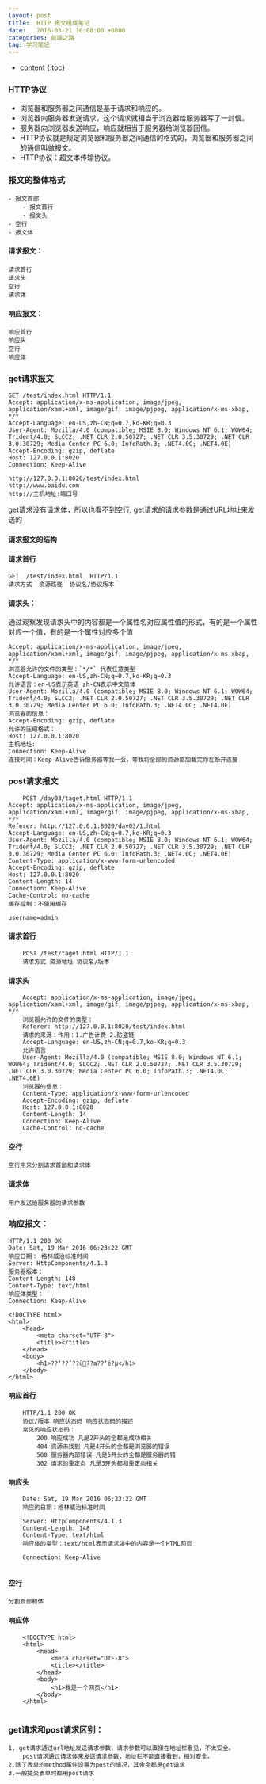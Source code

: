 ```yaml
---
layout: post
title:  HTTP 报文组成笔记
date:   2016-03-21 10:08:00 +0800
categories: 前端之路
tag: 学习笔记
---
```


* content
{:toc}



### HTTP协议

- 浏览器和服务器之间通信是基于请求和响应的。
- 浏览器向服务器发送请求，这个请求就相当于浏览器给服务器写了一封信。
- 服务器向浏览器发送响应，响应就相当于服务器给浏览器回信。
- HTTP协议就是规定浏览器和服务器之间通信的格式的，浏览器和服务器之间的通信叫做报文。
- HTTP协议：超文本传输协议。

### 报文的整体格式

```
- 报文首部
	- 报文首行
	- 报文头
- 空行
- 报文体
```

#### 请求报文：

```
请求首行
请求头
空行
请求体
```
#### 响应报文：

```
响应首行
响应头
空行
响应体
```

### get请求报文	
	
```	
GET /test/index.html HTTP/1.1
Accept: application/x-ms-application, image/jpeg, application/xaml+xml, image/gif, image/pjpeg, application/x-ms-xbap, */*
Accept-Language: en-US,zh-CN;q=0.7,ko-KR;q=0.3
User-Agent: Mozilla/4.0 (compatible; MSIE 8.0; Windows NT 6.1; WOW64; Trident/4.0; SLCC2; .NET CLR 2.0.50727; .NET CLR 3.5.30729; .NET CLR 3.0.30729; Media Center PC 6.0; InfoPath.3; .NET4.0C; .NET4.0E)
Accept-Encoding: gzip, deflate
Host: 127.0.0.1:8020
Connection: Keep-Alive
```

```
http://127.0.0.1:8020/test/index.html
http://www.baidu.com
http://主机地址:端口号
```


get请求没有请求体，所以也看不到空行, get请求的请求参数是通过URL地址来发送的

#### 请求报文的结构


#### 请求首行

```
GET  /test/index.html  HTTP/1.1
请求方式  资源路径  协议名/协议版本
```

#### 请求头：

通过观察发现请求头中的内容都是一个属性名对应属性值的形式，有的是一个属性对应一个值，有的是一个属性对应多个值
		
```
Accept: application/x-ms-application, image/jpeg, application/xaml+xml, image/gif, image/pjpeg, application/x-ms-xbap, */*
浏览器允许的文件的类型：`*/*` 代表任意类型
Accept-Language: en-US,zh-CN;q=0.7,ko-KR;q=0.3
允许语言：en-US表示英语 zh-CN表示中文简体
User-Agent: Mozilla/4.0 (compatible; MSIE 8.0; Windows NT 6.1; WOW64; Trident/4.0; SLCC2; .NET CLR 2.0.50727; .NET CLR 3.5.30729; .NET CLR 3.0.30729; Media Center PC 6.0; InfoPath.3; .NET4.0C; .NET4.0E)
浏览器的信息：
Accept-Encoding: gzip, deflate
允许的压缩格式：
Host: 127.0.0.1:8020
主机地址: 
Connection: Keep-Alive
连接时间：Keep-Alive告诉服务器等我一会，等我将全部的资源都加载完你在断开连接
```
	
### post请求报文
	
```
	POST /day03/taget.html HTTP/1.1
Accept: application/x-ms-application, image/jpeg, application/xaml+xml, image/gif, image/pjpeg, application/x-ms-xbap, */*
Referer: http://127.0.0.1:8020/day03/1.html
Accept-Language: en-US,zh-CN;q=0.7,ko-KR;q=0.3
User-Agent: Mozilla/4.0 (compatible; MSIE 8.0; Windows NT 6.1; WOW64; Trident/4.0; SLCC2; .NET CLR 2.0.50727; .NET CLR 3.5.30729; .NET CLR 3.0.30729; Media Center PC 6.0; InfoPath.3; .NET4.0C; .NET4.0E)
Content-Type: application/x-www-form-urlencoded
Accept-Encoding: gzip, deflate
Host: 127.0.0.1:8020
Content-Length: 14
Connection: Keep-Alive
Cache-Control: no-cache
缓存控制：不使用缓存

username=admin

```

#### 请求首行

```
	POST /test/taget.html HTTP/1.1
	请求方式 资源地址 协议名/版本
```
	
#### 请求头

```
	Accept: application/x-ms-application, image/jpeg, application/xaml+xml, image/gif, image/pjpeg, application/x-ms-xbap, */*
	浏览器允许的文件的类型：
	Referer: http://127.0.0.1:8020/test/index.html
	请求的来源：作用：1.广告计费 2.防盗链
	Accept-Language: en-US,zh-CN;q=0.7,ko-KR;q=0.3
	允许语言
	User-Agent: Mozilla/4.0 (compatible; MSIE 8.0; Windows NT 6.1; WOW64; Trident/4.0; SLCC2; .NET CLR 2.0.50727; .NET CLR 3.5.30729; .NET CLR 3.0.30729; Media Center PC 6.0; InfoPath.3; .NET4.0C; .NET4.0E)
	浏览器的信息：
	Content-Type: application/x-www-form-urlencoded
	Accept-Encoding: gzip, deflate
	Host: 127.0.0.1:8020
	Content-Length: 14
	Connection: Keep-Alive
	Cache-Control: no-cache

```
#### 空行

    空行用来分割请求首部和请求体
	
#### 请求体

    用户发送给服务器的请求参数

	
### 响应报文：
	
```
HTTP/1.1 200 OK
Date: Sat, 19 Mar 2016 06:23:22 GMT
响应日期： 格林威治标准时间
Server: HttpComponents/4.1.3
服务器版本：
Content-Length: 148
Content-Type: text/html
响应体类型：
Connection: Keep-Alive

<!DOCTYPE html>
<html>
	<head>
		<meta charset="UTF-8">
		<title></title>
	</head>
	<body>
		<h1>??‘??ˉ??ü??a??‘é?μ</h1>
	</body>
</html>
```


	

#### 响应首行

```
	HTTP/1.1 200 OK
	协议/版本 响应状态码 响应状态码的描述
	常见的响应状态码：
		200 响应成功 凡是2开头的全都是成功相关
		404 资源未找到 凡是4开头的全都是浏览器的错误
		500 服务器内部错误 凡是5开头的全都是服务器的错
		302 请求的重定向 凡是3开头都和重定向相关
```
	
#### 响应头

```
	Date: Sat, 19 Mar 2016 06:23:22 GMT
	响应的日期：格林威治标准时间
	
	Server: HttpComponents/4.1.3
	Content-Length: 148
	Content-Type: text/html
	响应体的类型：text/html表示请求体中的内容是一个HTML网页
	
	Connection: Keep-Alive
	
```

#### 空行

	分割首部和体
	
#### 响应体

```
	<!DOCTYPE html>
	<html>
		<head>
			<meta charset="UTF-8">
			<title></title>
		</head>
		<body>
			<h1>我是一个网页</h1>
		</body>
	</html>
	
```

### get请求和post请求区别：

	1. get请求通过url地址发送请求参数，请求参数可以直接在地址栏看见，不太安全。
		post请求通过请求体来发送请求参数，地址栏不能直接看到，相对安全。
	2.除了表单的method属性设置为post的情况，其余全都是get请求
	3.一般提交表单时都用post请求
